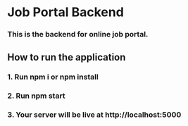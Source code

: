 <h1>Job Portal Backend</h1>

<h3>
    This is the backend for online job portal.
</h3>

<h2>How to run the application</h2>
<h3>1. Run npm i or npm install</h3>
<h3>2. Run npm start</h3>
<h3>3. Your server will be live at http://localhost:5000</h3>



